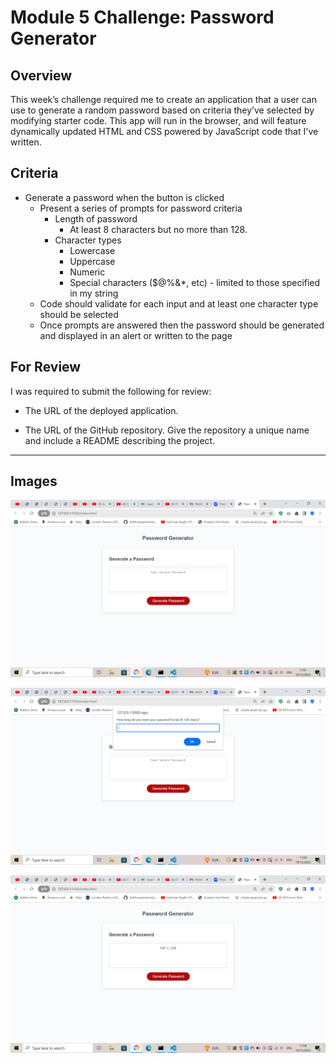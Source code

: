 # Module 5 Challenge: Password Generator

## Overview

This week’s challenge required me to create an application that a user can use to generate a random password based on criteria they’ve selected by modifying starter code. This app will run in the browser, and will feature dynamically updated HTML and CSS powered by JavaScript code that I've written.

## Criteria

-   Generate a password when the button is clicked
    -   Present a series of prompts for password criteria
        -   Length of password
            -   At least 8 characters but no more than 128.
        -   Character types
            -   Lowercase
            -   Uppercase
            -   Numeric
            -   Special characters ($@%&\*, etc) - limited to those specified in my string
    -   Code should validate for each input and at least one character type should be selected
    -   Once prompts are answered then the password should be generated and displayed in an alert or written to the page

## For Review

I was required to submit the following for review:

-   The URL of the deployed application.

-   The URL of the GitHub repository. Give the repository a unique name and include a README describing the project.

---

## Images

![Initial look](image.png)

![Prompt when button is pressed](image-1.png)

![Example of generated password](image-2.png)
